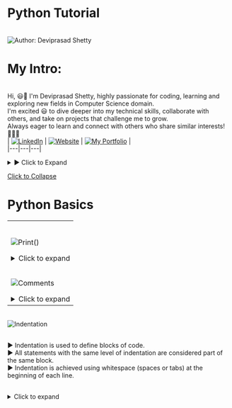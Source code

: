 # Python Tutorial

<br> ![Author: Deviprasad Shetty](https://img.shields.io/badge/Author-Deviprasad%20Shetty-000000?style=for-the-badge&labelColor=white)
<br> 


# My Intro:
<br> Hi, 😃👋 I'm Deviprasad Shetty, highly passionate for coding, learning and exploring new fields in Computer Science domain. 
<br> I'm excited 😃 to dive deeper into my technical skills, collaborate with others, and take on projects that challenge me to grow. 
<br> Always eager to learn and connect with others who share similar interests! 🤗🧑‍💻
<br> 
| [![LinkedIn](https://img.shields.io/badge/LinkedIn-%230077B5?style=for-the-badge&logo=LinkedIn&logoColor=white)](https://linkedin.com/in/deviprasad-shetty-4bba49313) | [![Website](https://img.shields.io/badge/Website-indigo?style=for-the-badge&logo=About.me&logoColor=white)](https://yourwebsite.com/) | [![My Portfolio](https://img.shields.io/badge/My_Portfolio-000?style=for-the-badge&logo=GitHub&logoColor=white)](https://github.com/DeviprasadShetty9833/My_Portfolio)  |                      
|---|---|---|
<br> 

<details>
<summary>▶️ Click to Expand</summary>

<br>

**Your content goes here...**

<br>

<summary>🔽 [Click to Collapse](https://github.com/DeviprasadShetty9833/Python_Tutorial/blob/42c9db2f26bea6190dc177ad1d0485d97d818bc5/README.md?plain=1#L17)</summary>
</details>

[Click to Collapse](https://github.com/DeviprasadShetty9833/Python_Tutorial/blob/42c9db2f26bea6190dc177ad1d0485d97d818bc5/README.md?plain=1#L17)



# Python Basics

<table>
<tr><td>

<br> ![Print()](https://img.shields.io/badge/_1._-Print%20a%20string%20using%20print()-34A853?style=for-the-badge&logo=python&logoColor=white)   

<details>
  <summary>Click to expand</summary>

  *Code* : 
```html 
print("Hello World!")

```
*Output* : `Hello World!`    
> - Here, print() is a function that displays the msg 'Hello World' on the console.

  <summary>Click to collapse</summary>

</details> 


<br> ![Comments](https://img.shields.io/badge/_2._-Comments-34A853?style=for-the-badge&logo=python&logoColor=white)   

<details>
  <summary>Click to expand</summary>
  
*Code* : 
```html
# This is a single-line comment.

""" This is a multi-line comment. """

''' This is a multi-line comment. '''

```
*Output* : ` ` 
> - Python ignores comments when running the code, but they help people understand what the code is doing.

  <summary>Click to collapse</summary>

</details> 

</td></tr>
</table>







<br> ![Indentation](https://img.shields.io/badge/_2._-Indentation-34A853?style=for-the-badge&logo=python&logoColor=white)

<br> ▶️ Indentation is used to define blocks of code.
<br> ▶️ All statements with the same level of indentation are considered part of the same block.
<br> ▶️ Indentation is achieved using whitespace (spaces or tabs) at the beginning of each line.
<br> <br> 

<details>
  <summary>Click to expand</summary>

*Code* : 
```html
if 10 > 5:
    print("I have indentation.")

print("I have no indentation.")
```
> - The 1st print statement is indented by 4 spaces, so they belong to the if block.
> - The 2nd print statement is not indented, so it is outside the if block.

  <summary>Click to collapse</summary>

</details> 
